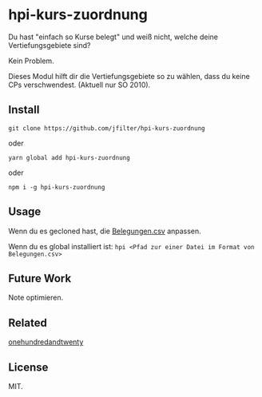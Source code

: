 # hpi-kurs-zuordnung

Du hast "einfach so Kurse belegt" und weiß nicht, welche deine Vertiefungsgebiete sind?

Kein Problem.

Dieses Modul hilft dir die Vertiefungsgebiete so zu wählen, dass du keine CPs verschwendest. (Aktuell nur SO 2010).

## Install

`git clone https://github.com/jfilter/hpi-kurs-zuordnung`

oder

`yarn global add hpi-kurs-zuordnung`

oder

`npm i -g hpi-kurs-zuordnung`

## Usage

Wenn du es gecloned hast, die [Belegungen.csv](Belegungen.csv) anpassen.

Wenn du es global installiert ist:
`hpi <Pfad zur einer Datei im Format von Belegungen.csv>`

## Future Work

Note optimieren.

## Related

[onehundredandtwenty](https://github.com/knub/onehundredandtwenty)

## License

MIT.
